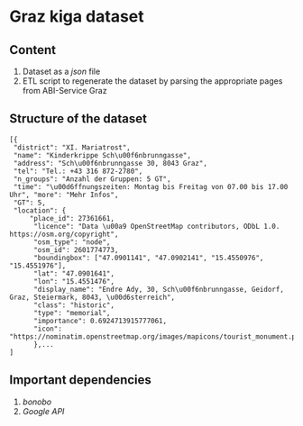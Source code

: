 # Graz kiga dataset

## Content

1. Dataset as a *json* file
2. ETL script to regenerate the dataset by parsing the appropriate pages from ABI-Service Graz

## Structure of the dataset

```
[{
 "district": "XI. Mariatrost",
 "name": "Kinderkrippe Sch\u00f6nbrunngasse", 
 "address": "Sch\u00f6nbrunngasse 30, 8043 Graz", 
 "tel": "Tel.: +43 316 872-2780", 
 "n_groups": "Anzahl der Gruppen: 5 GT", 
 "time": "\u00d6ffnungszeiten: Montag bis Freitag von 07.00 bis 17.00 Uhr", "more": "Mehr Infos", 
 "GT": 5, 
 "location": {
     "place_id": 27361661,
      "licence": "Data \u00a9 OpenStreetMap contributors, ODbL 1.0. https://osm.org/copyright", 
      "osm_type": "node", 
      "osm_id": 2601774773, 
      "boundingbox": ["47.0901141", "47.0902141", "15.4550976", "15.4551976"], 
      "lat": "47.0901641", 
      "lon": "15.4551476", 
      "display_name": "Endre Ady, 30, Sch\u00f6nbrunngasse, Geidorf, Graz, Steiermark, 8043, \u00d6sterreich", 
      "class": "historic", 
      "type": "memorial", 
      "importance": 0.6924713915777061, 
      "icon": "https://nominatim.openstreetmap.org/images/mapicons/tourist_monument.p.20.png"}
      },...
]
```

## Important dependencies

1. *bonobo* 
2. *Google API*